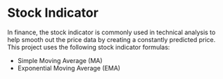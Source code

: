 # Stock Indicator
In finance, the stock indicator is commonly used in technical analysis to help smooth out the price data by creating a constantly predicted price. This project uses the following stock indicator formulas:
- Simple Moving Average (MA)
- Exponential Moving Average (EMA)